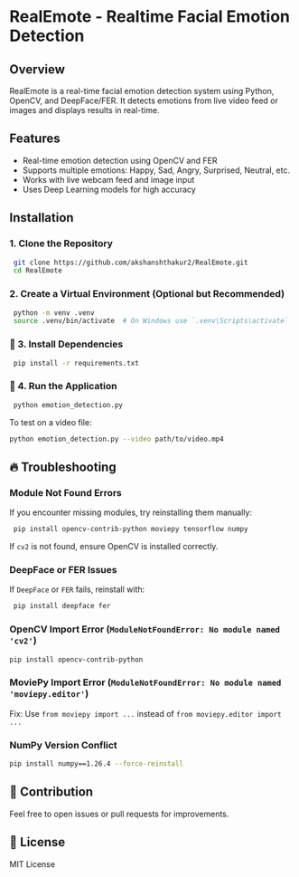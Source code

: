 # RealEmote - Realtime Facial Emotion Detection

## Overview
RealEmote is a real-time facial emotion detection system using Python, OpenCV, and DeepFace/FER. It detects emotions from live video feed or images and displays results in real-time.

## Features
- Real-time emotion detection using OpenCV and FER
- Supports multiple emotions: Happy, Sad, Angry, Surprised, Neutral, etc.
- Works with live webcam feed and image input
- Uses Deep Learning models for high accuracy

## Installation
### 1. Clone the Repository
```sh
 git clone https://github.com/akshanshthakur2/RealEmote.git
 cd RealEmote
```

### 2. Create a Virtual Environment (Optional but Recommended)
```sh
 python -m venv .venv
 source .venv/bin/activate  # On Windows use `.venv\Scripts\activate`
```

### 📝 3. Install Dependencies
```sh
 pip install -r requirements.txt
```

### 🚀 4. Run the Application
```sh
 python emotion_detection.py
```
To test on a video file:
```bash
python emotion_detection.py --video path/to/video.mp4
```

## 🔥 Troubleshooting
### Module Not Found Errors
If you encounter missing modules, try reinstalling them manually:
```sh
 pip install opencv-contrib-python moviepy tensorflow numpy
```
If `cv2` is not found, ensure OpenCV is installed correctly.

### DeepFace or FER Issues
If `DeepFace` or `FER` fails, reinstall with:
```sh
 pip install deepface fer
```
### OpenCV Import Error (`ModuleNotFoundError: No module named 'cv2'`)
```bash
pip install opencv-contrib-python
```
### MoviePy Import Error (`ModuleNotFoundError: No module named 'moviepy.editor'`)
Fix: Use `from moviepy import ...` instead of `from moviepy.editor import ...`

### NumPy Version Conflict
```bash
pip install numpy==1.26.4 --force-reinstall
```


## 📌 Contribution
Feel free to open issues or pull requests for improvements.

## 📜 License
MIT License

